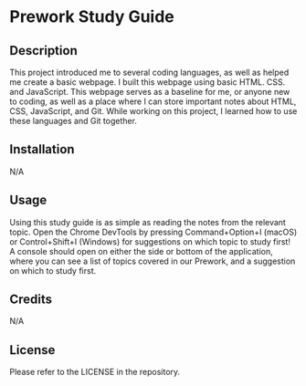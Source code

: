 # Prework Study Guide

## Description

This project introduced me to several coding languages, as well as helped me create a basic webpage. 
I built this webpage using basic HTML. CSS. and JavaScript. This webpage serves as a baseline for me, or anyone new to coding, as well as a place where I can store important notes about HTML, CSS, JavaScript, and Git. While working on this project, I learned how to use these languages and Git together.

## Installation

N/A

## Usage

Using this study guide is as simple as reading the notes from the relevant topic. Open the Chrome DevTools by pressing Command+Option+I (macOS) or Control+Shift+I (Windows) for suggestions on which topic to study first! A console should open on either the side or bottom of the application, where you can see a list of topics covered  in our Prework, and a suggestion on which to study first. 

## Credits

N/A

## License

Please refer to the LICENSE in the repository.
